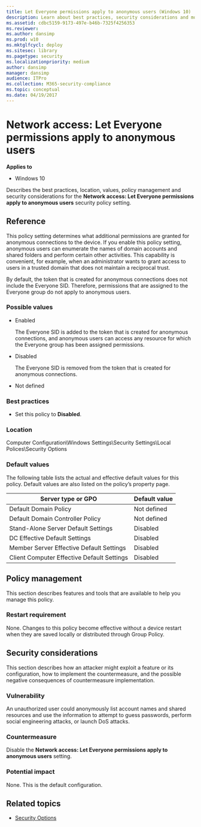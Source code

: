 ```yaml
---
title: Let Everyone permissions apply to anonymous users (Windows 10)
description: Learn about best practices, security considerations and more for the security policy setting, Network access Let Everyone permissions apply to anonymous users.
ms.assetid: cdbc5159-9173-497e-b46b-7325f4256353
ms.reviewer: 
ms.author: dansimp
ms.prod: w10
ms.mktglfcycl: deploy
ms.sitesec: library
ms.pagetype: security
ms.localizationpriority: medium
author: dansimp
manager: dansimp
audience: ITPro
ms.collection: M365-security-compliance
ms.topic: conceptual
ms.date: 04/19/2017
---
```


# Network access: Let Everyone permissions apply to anonymous users

**Applies to**
-   Windows 10

Describes the best practices, location, values, policy management and security considerations for the **Network access: Let Everyone permissions apply to anonymous users** security policy setting.

## Reference

This policy setting determines what additional permissions are granted for anonymous connections to the device. If you enable this policy setting, anonymous users can enumerate the names of domain accounts and shared folders and perform certain other activities. This capability is convenient, for example, when an administrator wants to grant access to users in a trusted domain that does not maintain a reciprocal trust.

By default, the token that is created for anonymous connections does not include the Everyone SID. Therefore, permissions that are assigned to the Everyone group do not apply to anonymous users.

### Possible values

-   Enabled

    The Everyone SID is added to the token that is created for anonymous connections, and anonymous users can access any resource for which the Everyone group has been assigned permissions.

-   Disabled

    The Everyone SID is removed from the token that is created for anonymous connections.

-   Not defined

### Best practices

-   Set this policy to **Disabled**.

### Location

Computer Configuration\\Windows Settings\\Security Settings\\Local Polices\\Security Options

### Default values

The following table lists the actual and effective default values for this policy. Default values are also listed on the policy’s property page.

| Server type or GPO | Default value |
| - | - |
| Default Domain Policy| Not defined| 
| Default Domain Controller Policy | Not defined| 
| Stand-Alone Server Default Settings | Disabled| 
| DC Effective Default Settings | Disabled| 
| Member Server Effective Default Settings | Disabled| 
| Client Computer Effective Default Settings | Disabled| 
 
## Policy management

This section describes features and tools that are available to help you manage this policy.

### Restart requirement

None. Changes to this policy become effective without a device restart when they are saved locally or distributed through Group Policy.

## Security considerations

This section describes how an attacker might exploit a feature or its configuration, how to implement the countermeasure, and the possible negative consequences of countermeasure implementation.

### Vulnerability

An unauthorized user could anonymously list account names and shared resources and use the information to attempt to guess passwords, perform social engineering attacks, or launch DoS attacks.

### Countermeasure

Disable the **Network access: Let Everyone permissions apply to anonymous users** setting.

### Potential impact

None. This is the default configuration.

## Related topics

- [Security Options](security-options.md)
